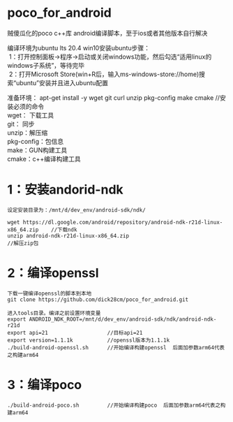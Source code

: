 # poco_for_android
贼傻瓜化的poco c++库 android编译脚本，至于ios或者其他版本自行解决

编译环境为ubuntu lts 20.4 
win10安装ubuntu步骤：  
   &nbsp;1：打开控制面板->程序->启动或关闭windows功能，然后勾选“适用linux的windows子系统”，等待完毕  
   &nbsp;2：打开Microsoft Store(win+R后，输入ms-windows-store://home)搜索“ubuntu”安装并且进入ubuntu配置  

准备环境： apt-get install -y wget git curl unzip pkg-config  make cmake  //安装必须的命令    
     wget： 下载工具  
     git： 同步  
     unzip：解压缩   
     pkg-config：包信息    
     make：GUN构建工具   
     cmake：c++编译构建工具   

# 1：安装andorid-ndk     
    设定安装目录为：/mnt/d/dev_env/android-sdk/ndk/ 
    
    wget https://dl.google.com/android/repository/android-ndk-r21d-linux-x86_64.zip    //下载ndk   
    unzip android-ndk-r21d-linux-x86_64.zip                                            //解压zip包   
      
# 2：编译openssl     
    下载一键编译openssl的脚本到本地
    git clone https://github.com/dick28cm/poco_for_android.git
    
    进入tools目录。编译之前设置环境变量
    export ANDROID_NDK_ROOT=/mnt/d/dev_env/android-sdk/ndk/android-ndk-r21d
    export api=21                   //目标api=21
    export version=1.1.1k           //openssl版本为1.1.1k 
    ./build-android-openssl.sh      //开始编译构建openssl  后面加参数arm64代表之构建arm64

# 3：编译poco     
    ./build-android-poco.sh         //开始编译构建poco  后面加参数arm64代表之构建arm64
